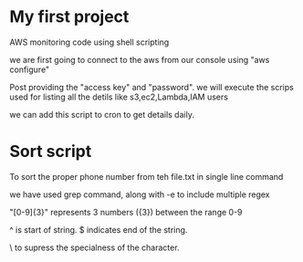 # My first project
AWS monitoring code using shell scripting

we are first going to connect to the aws from our console using
"aws configure"

Post providing the "access key" and "password". we will execute the scrips used for listing all the detils like s3,ec2,Lambda,IAM users

we can add this script to cron to get details daily.

# Sort script

To sort the proper phone number from teh file.txt in single line command

we have used grep command, along with -e to include multiple regex

"[0-9]\{3\}" represents 3 numbers (\{3\}) between the range 0-9

^ is start of string. $ indicates end of the string.

\ to supress the specialness of the character.
